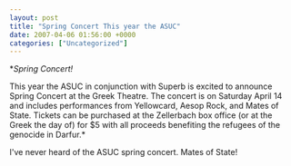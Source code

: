 ```yaml
---
layout: post
title: "Spring Concert This year the ASUC"
date: 2007-04-06 01:56:00 +0000
categories: ["Uncategorized"]
---
```


**Spring Concert!*

This year the ASUC in conjunction with Superb is excited to announce Spring
Concert at the Greek Theatre.  The concert is on Saturday April 14 and
includes performances from Yellowcard, Aesop Rock, and Mates of State.
Tickets
can be purchased at the Zellerbach box office (or at the Greek the day of)
for $5 with all proceeds benefiting the refugees of the genocide in Darfur.*

I've never heard of the ASUC spring concert. Mates of State!
